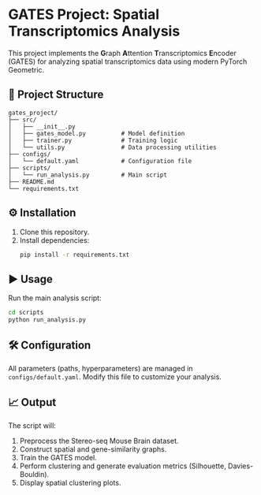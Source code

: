 # GATES Project: Spatial Transcriptomics Analysis

This project implements the **G**raph **A**ttention **T**ranscriptomics **E**ncoder (GATES) for analyzing spatial transcriptomics data using modern PyTorch Geometric.

## 📁 Project Structure

```
gates_project/
├── src/
│   ├── __init__.py
│   ├── gates_model.py          # Model definition
│   ├── trainer.py              # Training logic
│   └── utils.py                # Data processing utilities
├── configs/
│   └── default.yaml            # Configuration file
├── scripts/
│   └── run_analysis.py         # Main script
├── README.md
└── requirements.txt
```

## ⚙️ Installation

1. Clone this repository.
2. Install dependencies:
   ```bash
   pip install -r requirements.txt
   ```

## ▶️ Usage

Run the main analysis script:

```bash
cd scripts
python run_analysis.py
```

## 🛠 Configuration

All parameters (paths, hyperparameters) are managed in `configs/default.yaml`. Modify this file to customize your analysis.

## 📈 Output

The script will:
1. Preprocess the Stereo-seq Mouse Brain dataset.
2. Construct spatial and gene-similarity graphs.
3. Train the GATES model.
4. Perform clustering and generate evaluation metrics (Silhouette, Davies-Bouldin).
5. Display spatial clustering plots.
